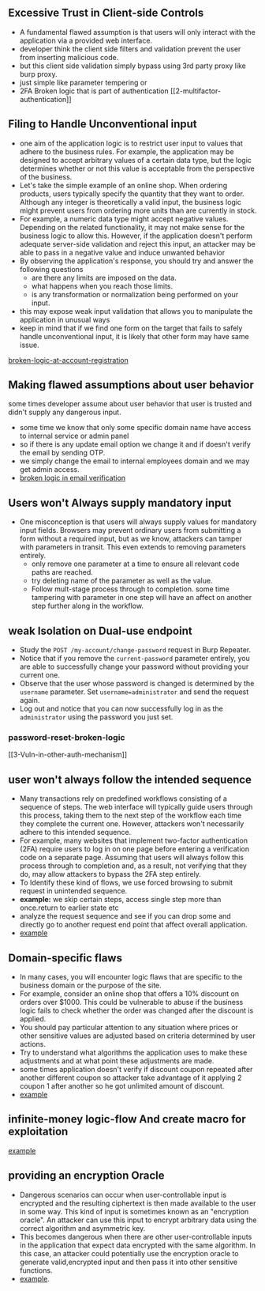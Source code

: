 ## Excessive Trust in Client-side Controls
* A fundamental flawed assumption is that users will only interact with the application via a provided web interface.
* developer think the client side filters and validation prevent the user from inserting malicious code.
* but this client side validation simply bypass using 3rd party proxy like burp proxy.
* just simple like parameter tempering or 
* 2FA Broken logic that is part of authentication [[2-multifactor-authentication]]

## Filing to Handle Unconventional input
* one aim of the application logic is to restrict user input to values that adhere to the business rules. For example, the application may be designed to accept arbitrary values of a certain data type, but the logic determines whether or not this value is acceptable from the perspective of the business.
* Let's take the simple example of an online shop. When ordering products, users typically specify the quantity that they want to order. Although any integer is theoretically a valid input, the business logic might prevent users from ordering more units than are currently in stock.
* For example, a numeric data type might accept negative values. Depending on the related functionality, it may not make sense for the business logic to allow this. However, if the application doesn't perform adequate server-side validation and reject this input, an attacker may be able to pass in a negative value and induce unwanted behavior
* By observing the application's response, you should try and answer the following questions
	* are there any limits are imposed on the data.
	* what happens when you reach those limits.
	* is any transformation or normalization being performed on your input.
* this may expose weak input validation that allows you to manipulate the application in unusual ways
* keep in mind that if we find one form on the target that fails to safely handle unconventional input, it is likely that other form may have same issue.

[broken-logic-at-account-registration ](https://portswigger.net/web-security/logic-flaws/examples/lab-logic-flaws-inconsistent-handling-of-exceptional-input)

## Making flawed assumptions about user behavior
some times developer assume about user behavior that user is trusted and didn't supply any dangerous input.

* some time we know that only some specific domain name have access to internal service or admin panel
* so if there is any update email option we change it and if doesn't verify the email by sending OTP.
* we simply change the email to internal employees domain and we may get admin access.
* [broken logic in email verification](https://portswigger.net/web-security/logic-flaws/examples/lab-logic-flaws-inconsistent-security-controls)

## Users won't Always supply mandatory input
* One misconception is that users will always supply values for mandatory input fields. Browsers may prevent ordinary users from submitting a form without a required input, but as we know, attackers can tamper with parameters in transit. This even extends to removing parameters entirely.
	* only remove one parameter at a time to ensure all relevant code paths are reached.
	* try deleting name of the parameter as well as the value.
	* Follow mult-stage process through to completion. some time tampering with parameter in one step will have an affect on another step further along in the workflow.

## weak Isolation on Dual-use endpoint
-   Study the `POST /my-account/change-password` request in Burp Repeater.
-   Notice that if you remove the `current-password` parameter entirely, you are able to successfully change your password without providing your current one.
-   Observe that the user whose password is changed is determined by the `username` parameter. Set `username=administrator` and send the request again.
-   Log out and notice that you can now successfully log in as the `administrator` using the password you just set.
### password-reset-broken-logic
[[3-Vuln-in-other-auth-mechanism]]

## user won't always follow the intended sequence
- Many transactions rely on predefined workflows consisting of a sequence of steps. The web interface will typically guide users through this process, taking them to the next step of the workflow each time they complete the current one. However, attackers won't necessarily adhere to this intended sequence.
- For example, many websites that implement two-factor authentication (2FA) require users to log in on one page before entering a verification code on a separate page. Assuming that users will always follow this process through to completion and, as a result, not verifying that they do, may allow attackers to bypass the 2FA step entirely.
- To Identify these kind of flows, we use forced browsing to submit request in unintended sequence.
- **example:** we skip certain steps, access single step more than once.return to earlier state etc
- analyze the request sequence and see if you can drop some and directly go to another request end point that affect overall application.
- [example](https://portswigger.net/web-security/logic-flaws/examples/lab-logic-flaws-authentication-bypass-via-flawed-state-machine)

## Domain-specific flaws
- In many cases, you will encounter logic flaws that are specific to the business domain or the purpose of the site.
- For example, consider an online shop that offers a 10% discount on orders over $1000. This could be vulnerable to abuse if the business logic fails to check whether the order was changed after the discount is applied.
- You should pay particular attention to any situation where prices or other sensitive values are adjusted based on criteria determined by user actions. 
- Try to understand what algorithms the application uses to make these adjustments and at what point these adjustments are made.
- some times application doesn't verify if discount coupon repeated after another different coupon so attacker take advantage of it applying 2 coupon 1 after another so he got unlimited amount of discount.
- [example](https://portswigger.net/web-security/logic-flaws/examples/lab-logic-flaws-infinite-money)

## infinite-money logic-flow And create macro for exploitation
[example](https://portswigger.net/web-security/logic-flaws/examples/lab-logic-flaws-infinite-money)

## providing an encryption Oracle
- Dangerous scenarios can occur when user-controllable input is encrypted and the resulting ciphertext is then made available to the user in some way. This kind of input is sometimes known as an "encryption oracle". An attacker can use this input to encrypt arbitrary data using the correct algorithm and asymmetric key.
- This becomes dangerous when there are other user-controllable inputs in the application that expect data encrypted with the same algorithm. In this case, an attacker could potentially use the encryption oracle to generate valid,encrypted input and then pass it into other sensitive functions.
- [example](https://portswigger.net/web-security/logic-flaws/examples/lab-logic-flaws-authentication-bypass-via-encryption-oracle).